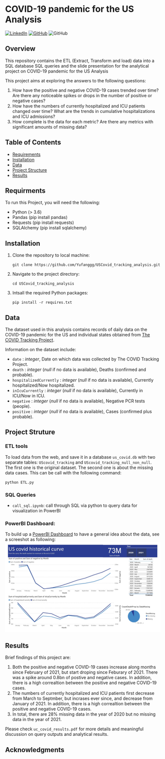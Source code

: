 # COVID-19 pandemic for the US Analysis
[![LinkedIn](https://img.shields.io/badge/-LinkedIn-black.svg?style=for-the-badge&logo=linkedin&colorB=555)](https://www.linkedin.com/in/yufang-w-1295881b5/) [![GitHub](https://img.shields.io/badge/GitHub-100000?style=for-the-badge&logo=github&logoColor=white&colorB=555)](https://github.com/Yufanggg)  <img alt="GitHub" src="https://img.shields.io/github/license/bopith/UnicornCompanies?style=for-the-badge"> 

## Overview
This repository contains the ETL (Extract, Transform and load) data into a SQL database SQL queries and the slide presentation for the analytical project on COVID-19 pandemic for the US Analysis

This project aims at exploring the answers to the following questions:
1. How have the positive and negative COVID-19 cases trended over time? Are there any noticeable spikes or drops in the number of positive or negative cases?
2. How have the numbers of currently hospitalized and ICU patients changed over time? What are the trends in cumulative hospitalizations and ICU admissions?
3. How complete is the data for each metric? Are there any metrics with significant amounts of missing data?

## Table of Contents

- [Requirements](#requirements)
- [Installation](#installation)
- [Data](#Data)
- [Project Structure](#project-structure)
- [Results](#Results)

## Requirments
To run this Project, you will need the following:
- Python (> 3.6)
- Pandas (pip install pandas)
- Requests (pip install requests)
- SQLAlchemy (pip install sqlalchemy)

## Installation

1. Clone the repository to local machine:
   ```
   git clone https://github.com/Yufanggg/USCovid_tracking_analysis.git    
   ```

2. Navigate to the project directory:
   ```
   cd USCovid_tracking_analysis
   ```

3. Intsall the required Python packages:
   ```
   pip install -r requires.txt
   ```



## Data

The dataset used in this analysis contains records of daily data on the COVID-19 pandemic for the US and individual states obtained from [The COVID Tracking Project](https://covidtracking.com/). <br />

Information on the dataset include:
- `date` : *integer*, Date on which data was collected by The COVID Tracking Project.
- `death` : *integer* (*null* if no data is available), Deaths (confirmed and probable). 
 - `hospitalizedCurrently` : *integer* (*null* if no data is available), Currently hospitalized/Now hospitalized. 
- `inIcuCurrently` :  *integer* (*null* if no data is available), Currently in ICU/Now in ICU. 
- `negative` : *integer* (*null* if no data is available), Negative PCR tests (people). 
- `positive` : *integer* (*null* if no data is available), Cases (confirmed plus probable). 

## Project Struture

### ETL tools 
To load data from the web, and save it in a database `us_covid.db` with two separate tables: `UScovid_tracking` and `UScovid_tracking_null_non_null`. The first one is the original dataset. The second one is about the missing data cases. This can be call with the following command: 

```
python ETL.py
```

### SQL Queries

- `call_sql.ipynb`: call through SQL via python to query data for visualization in PowerBI


### PowerBI Dashboard:
To build up a [PowerBI Dashboard](./covid_tracking.pbix) to have a general idea about the data, see a screeshot as following: 
![alt text](./Images/covid_tracking.jpg)


## Results

Brief findings of this project are:
1. Both the positive and negative COVID-19 cases increase along months since February of 2021, but start droping since Feburary of 2021. There was a spike around 0.8bn of postive and negative cases. In addition, there is a high correaltion between the positive and negative COVID-19 cases.
2. The numbers of currently hospitalized and ICU patients first decrease from March to Septmber, but incrases ever since, and decrease from January of 2021. In addition, there is a high correaltion between the positive and negative COVID-19 cases.
3. In total, there are 28% missing data in the year of 2020 but no missing data in the year of 2021.



Please check `uc_covid_results.pdf` for more details and meaningful discussion on query outputs and analytical results.

## Acknowledgments
